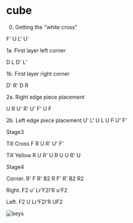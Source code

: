 # cube

0. Getting the "white cross"

F' U L' U'

1a. First layer left corner

D L D' L’

1b. First layer right corner

D' R' D R

2a. Right edge piece placement

U R U' R' U' F' U F


2b. Left edge piece placement
U' L' U L U F U' F'

Stage3

Till Cross F R U R' U' F'


Till Yellow R U R' U R U U R' U



Stage4

Corner. R' F R' B2 R F' R' B2 R2 


Right.  F2 u' Lr'F2l'R u'F2


Left.  F2 U Lr'F2l'R UF2

![keys](https://user-images.githubusercontent.com/274062/132938168-513dc531-2315-41ac-911c-70e2a3db8c5e.png)

